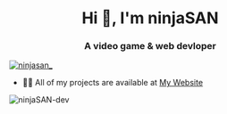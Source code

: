 <h1 align="center">Hi 👋, I'm ninjaSAN</h1>
<h3 align="center">A video game & web devloper</h3>

<p align="left"> <a href="https://twitter.com/ninjasan_" target="blank"><img src="https://img.shields.io/twitter/follow/ninjasan_?logo=twitter&style=for-the-badge" alt="ninjasan_" /></a> </p>

- 👨‍💻 All of my projects are available at [My Website](https://ninjasan.glitch.me) 

<p><img align="center" src="https://github-readme-stats.vercel.app/api/top-langs?username=ninjaSAN-dev&show_icons=true&locale=en&layout=compact" alt="ninjaSAN-dev" /></p> 
